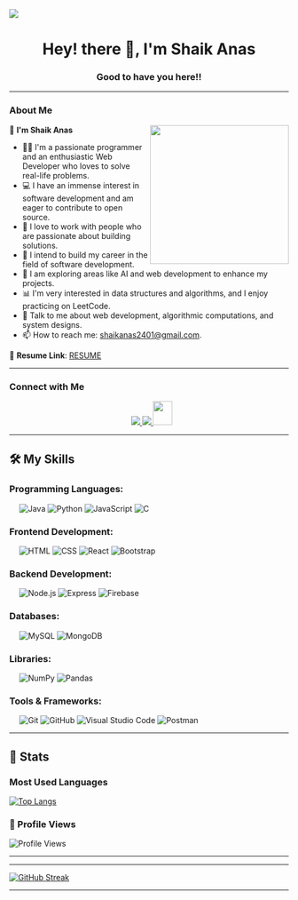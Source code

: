 <!-- Horizontal divider (gradient) -->
<img src="https://user-images.githubusercontent.com/73097560/115834477-dbab4500-a447-11eb-908a-139a6edaec5c.gif">

<!-- h1 without bottom border -->
<div id="user-content-toc">
  <h1 align="center">Hey! there 👋, I'm Shaik Anas</h1>
  <h3 align="center">Good to have you here!!</h3>
</div>

---

### About Me 

<picture>
  <img align="right" src="https://github.com/7oSkaaa/7oSkaaa/blob/main/Images/Right_Side.gif?raw=true" width="250px">
</picture>

👋 **I'm Shaik Anas**  
- 👨‍💻 I'm a passionate programmer and an enthusiastic Web Developer who loves to solve real-life problems.  
- 💻 I have an immense interest in software development and am eager to contribute to open source.  
- 🤝 I love to work with people who are passionate about building solutions.  
- 🎯 I intend to build my career in the field of software development.  
- 🌱 I am exploring areas like AI and web development to enhance my projects.  
- 📊 I'm very interested in data structures and algorithms, and I enjoy practicing on LeetCode.  
- 🤝 Talk to me about web development, algorithmic computations, and system designs.  
- 📫 How to reach me: [shaikanas2401@gmail.com](mailto:shaikanas2401@gmail.com).  

🔭 **Resume Link**: [RESUME](https://drive.google.com/file/d/1ToG8DP_rbiHGOQntv4aD1AKwunaj43CX/view?usp=sharing)

---

### Connect with Me

<p align="center">
  <a href="https://linkedin.com/in/shaikanas2401" target="_blank">
    <img src="https://img.icons8.com/color/48/000000/linkedin.png" style="margin-left: 10px;" />
  </a>
  <a href="https://github.com/Shaikana87" target="_blank">
    <img src="https://img.icons8.com/color/48/000000/github.png" />
  </a>
  <a href="mailto:shaikanas2401@gmail.com" target="_blank">
    <img src="https://img.icons8.com/color/48/000000/gmail-new.png" style="width: 35px; height: 43px;" />
  </a>
</p>

---

## 🛠️ My Skills

### Programming Languages:
&emsp;
<img src="https://img.icons8.com/color/48/000000/java-coffee-cup-logo.png" alt="Java" />
<img src="https://img.icons8.com/color/48/000000/python.png" alt="Python" />
<img src="https://img.icons8.com/color/48/000000/javascript.png" alt="JavaScript" />
<img src="https://img.icons8.com/color/48/000000/c-programming.png" alt="C" />

### Frontend Development:
&emsp;
<img src="https://img.icons8.com/color/48/000000/html-5.png" alt="HTML" />
<img src="https://img.icons8.com/color/48/000000/css3.png" alt="CSS" />
<img src="https://img.icons8.com/color/48/000000/react-native.png" alt="React" />
<img src="https://img.icons8.com/color/48/000000/bootstrap.png" alt="Bootstrap" />

### Backend Development:
&emsp;
<img src="https://img.icons8.com/color/48/000000/nodejs.png" alt="Node.js" />
<img src="https://img.icons8.com/color/48/000000/express.png" alt="Express" />
<img src="https://img.icons8.com/color/48/000000/firebase.png" alt="Firebase" />

### Databases:
&emsp;
<img src="https://img.icons8.com/color/48/000000/mysql.png" alt="MySQL" />
<img src="https://img.icons8.com/color/48/000000/mongodb.png" alt="MongoDB" />

### Libraries:
&emsp;
<img src="https://img.icons8.com/color/48/000000/numpy.png" alt="NumPy" />
<img src="https://img.icons8.com/color/48/000000/pandas.png" alt="Pandas" />

### Tools & Frameworks:
&emsp;
<img src="https://img.icons8.com/color/48/000000/git.png" alt="Git" />
<img src="https://img.icons8.com/color/48/000000/github.png" alt="GitHub" />
<img src="https://img.icons8.com/color/48/000000/visual-studio-code-2019.png" alt="Visual Studio Code" />
<img src="https://img.icons8.com/color/48/000000/postman.png" alt="Postman" />

---

## 📶 Stats

### Most Used Languages
[![Top Langs](https://github-readme-stats.vercel.app/api/top-langs/?username=ShaikAnas9&theme=dark&layout=compact&hide_border=true&card_width=400)](https://github.com/anuraghazra/github-readme-stats)

### 🌱 Profile Views
![Profile Views](https://profile-counter.glitch.me/ShaikAnas9/count.svg)

---

<hr>

<!--  CONTRIBUTION AND STREAK BLOCK -->
[![GitHub Streak](https://github-readme-streak-stats.herokuapp.com/?user=ShaikAnas9&currStreakNum=2FD3EB&fire=pink&sideLabels=F00&theme=nightowl)](https://git.io/streak-stats)

---
